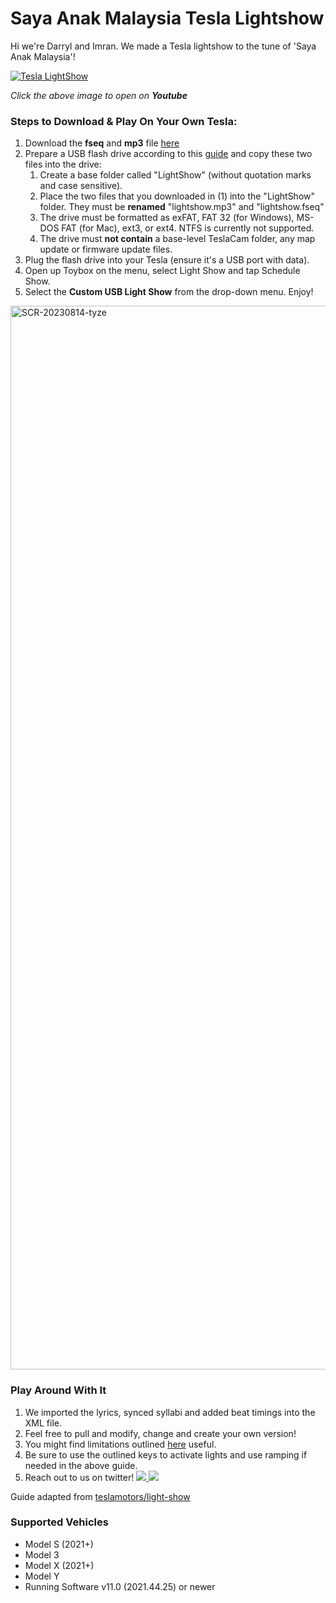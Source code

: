 # **Saya Anak Malaysia Tesla Lightshow**

Hi we're Darryl and Imran. We made a Tesla lightshow to the tune of 'Saya Anak Malaysia'!

[![Tesla LightShow](https://img.youtube.com/vi/npp_9i5JH9o/0.jpg)](https://www.youtube.com/watch?v=npp_9i5JH9o)

*Click the above image to open on **Youtube*** 

### Steps to Download & Play On Your Own Tesla:
1. Download the **fseq** and **mp3** file [here](tesla_xlights_show_folder/lightshow_Saya_Anak_Malaysia)
2. Prepare a USB flash drive according to this [guide](https://github.com/teslamotors/light-show#usb-flash-drive-requirements) and copy these two files into the drive:
     1. Create a base folder called "LightShow" (without quotation marks and case sensitive).
     2. Place the two files that you downloaded in (1) into the "LightShow" folder. They must be **renamed** "lightshow.mp3" and "lightshow.fseq"
     3. The drive must be formatted as exFAT, FAT 32 (for Windows), MS-DOS FAT (for Mac), ext3, or ext4. NTFS is currently not supported.
     4. The drive must **not contain** a base-level TeslaCam folder, any map update or firmware update files.
4. Plug the flash drive into your Tesla (ensure it's a USB port with data).
5. Open up Toybox on the menu, select Light Show and tap Schedule Show.
6. Select the **Custom USB Light Show** from the drop-down menu. Enjoy!

<img width="1702" alt="SCR-20230814-tyze" src="https://github.com/imranidz/tesla-merdeka-lightshow/assets/66912044/8f3ef453-a1ad-4093-8b59-dd57d99237d4">

### Play Around With It
1. We imported the lyrics, synced syllabi and added beat timings into the XML file.
2. Feel free to pull and modify, change and create your own version!
3. You might find limitations outlined [here](https://github.com/teslamotors/light-show) useful.
4. Be sure to use the outlined keys to activate lights and use ramping if needed in the above guide.
5. Reach out to us on twitter!
<a href="https://twitter.com/xCapDF" ><img src="https://img.shields.io/twitter/follow/xCapDF.svg?style=social" /> </a>
<a href="https://twitter.com/imranidz" ><img src="https://img.shields.io/twitter/follow/imranidz.svg?style=social" /> </a>

Guide adapted from [teslamotors/light-show](https://github.com/teslamotors/light-show)

### Supported Vehicles
- Model S (2021+)
- Model 3
- Model X (2021+)
- Model Y
- Running Software v11.0 (2021.44.25) or newer
